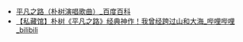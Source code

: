 - [平凡之路（朴树演唱歌曲）_百度百科](https://baike.baidu.com/item/%E5%B9%B3%E5%87%A1%E4%B9%8B%E8%B7%AF/14896432)
- [【私藏馆】朴树《平凡之路》经典神作！我曾经跨过山和大海_哔哩哔哩_bilibili](https://www.bilibili.com/video/BV1bo4y1A7S9/)
